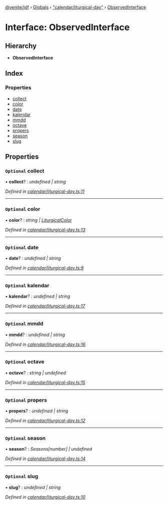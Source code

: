 [@venite/ldf](../README.md) › [Globals](../globals.md) › ["calendar/liturgical-day"](../modules/_calendar_liturgical_day_.md) › [ObservedInterface](_calendar_liturgical_day_.observedinterface.md)

# Interface: ObservedInterface

## Hierarchy

* **ObservedInterface**

## Index

### Properties

* [collect](_calendar_liturgical_day_.observedinterface.md#optional-collect)
* [color](_calendar_liturgical_day_.observedinterface.md#optional-color)
* [date](_calendar_liturgical_day_.observedinterface.md#optional-date)
* [kalendar](_calendar_liturgical_day_.observedinterface.md#optional-kalendar)
* [mmdd](_calendar_liturgical_day_.observedinterface.md#optional-mmdd)
* [octave](_calendar_liturgical_day_.observedinterface.md#optional-octave)
* [propers](_calendar_liturgical_day_.observedinterface.md#optional-propers)
* [season](_calendar_liturgical_day_.observedinterface.md#optional-season)
* [slug](_calendar_liturgical_day_.observedinterface.md#optional-slug)

## Properties

### `Optional` collect

• **collect**? : *undefined | string*

*Defined in [calendar/liturgical-day.ts:11](https://github.com/gbj/venite/blob/9a9b0f6b/ldf/src/calendar/liturgical-day.ts#L11)*

___

### `Optional` color

• **color**? : *string | [LiturgicalColor](../classes/_calendar_liturgical_color_.liturgicalcolor.md)*

*Defined in [calendar/liturgical-day.ts:13](https://github.com/gbj/venite/blob/9a9b0f6b/ldf/src/calendar/liturgical-day.ts#L13)*

___

### `Optional` date

• **date**? : *undefined | string*

*Defined in [calendar/liturgical-day.ts:9](https://github.com/gbj/venite/blob/9a9b0f6b/ldf/src/calendar/liturgical-day.ts#L9)*

___

### `Optional` kalendar

• **kalendar**? : *undefined | string*

*Defined in [calendar/liturgical-day.ts:17](https://github.com/gbj/venite/blob/9a9b0f6b/ldf/src/calendar/liturgical-day.ts#L17)*

___

### `Optional` mmdd

• **mmdd**? : *undefined | string*

*Defined in [calendar/liturgical-day.ts:16](https://github.com/gbj/venite/blob/9a9b0f6b/ldf/src/calendar/liturgical-day.ts#L16)*

___

### `Optional` octave

• **octave**? : *string | undefined*

*Defined in [calendar/liturgical-day.ts:15](https://github.com/gbj/venite/blob/9a9b0f6b/ldf/src/calendar/liturgical-day.ts#L15)*

___

### `Optional` propers

• **propers**? : *undefined | string*

*Defined in [calendar/liturgical-day.ts:12](https://github.com/gbj/venite/blob/9a9b0f6b/ldf/src/calendar/liturgical-day.ts#L12)*

___

### `Optional` season

• **season**? : *Seasons[number] | undefined*

*Defined in [calendar/liturgical-day.ts:14](https://github.com/gbj/venite/blob/9a9b0f6b/ldf/src/calendar/liturgical-day.ts#L14)*

___

### `Optional` slug

• **slug**? : *undefined | string*

*Defined in [calendar/liturgical-day.ts:10](https://github.com/gbj/venite/blob/9a9b0f6b/ldf/src/calendar/liturgical-day.ts#L10)*
